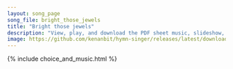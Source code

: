 ```yaml
---
layout: song_page
song_file: bright_those_jewels
title: "Bright those jewels"
description: "View, play, and download the PDF sheet music, slideshow, and audio. Lyrics: Bright those jewels of the skies which in sable darkness glow. Brighter in compassion's eyes are the silent tears which flow.  Sweet the fragrance fro... english secular 4part chords"
image: https://github.com/kenanbit/hymn-singer/releases/latest/download/bright_those_jewels-trad.png
---
```


{% include choice_and_music.html %}